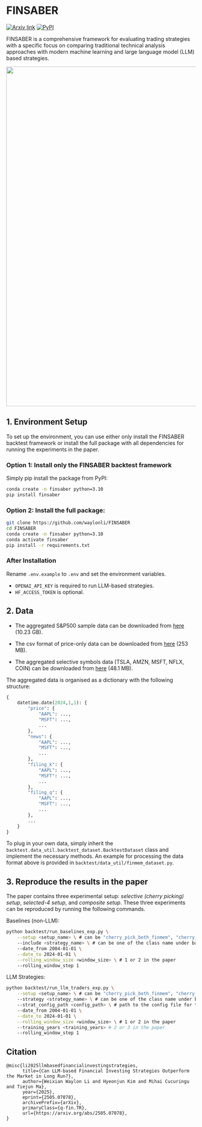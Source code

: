 # FINSABER

[![Arxiv link](https://img.shields.io/static/v1?label=arXiv&message=2505.07078&color=red&logo=arxiv)](https://arxiv.org/abs/2505.07078)
<a href="https://pypi.org/project/finsaber/"><img alt="PyPI" src="https://img.shields.io/pypi/v/finsaber"></a>

FINSABER is a comprehensive framework for evaluating trading strategies with a specific focus on comparing traditional technical analysis approaches with modern machine learning and large language model (LLM) based strategies. 

<img src="https://github.com/waylonli/FINSABER/blob/main/figs/framework.png" width="900">


## 1. Environment Setup

To set up the environment, you can use either only install the FINSABER backtest framework or install the full package with all dependencies for running the experiments in the paper.

### Option 1: Install only the FINSABER backtest framework

Simply pip install the package from PyPI:

```bash
conda create -n finsaber python=3.10
pip install finsaber
```

### Option 2: Install the full package:

```bash
git clone https://github.com/waylonli/FINSABER
cd FINSABER
conda create -n finsaber python=3.10
conda activate finsaber
pip install -r requirements.txt
```
### After Installation

Rename `.env.example` to `.env` and set the environment variables. 
- `OPENAI_API_KEY` is required to run LLM-based strategies. 
- `HF_ACCESS_TOKEN` is optional.

## 2. Data

- The aggregated S&P500 sample data can be downloaded from [here](https://drive.google.com/file/d/1g9GTNr1av2b9-HphssRrQsLSnoyW0lCF/view?usp=sharing) (10.23 GB).

- The csv format of price-only data can be downloaded from [here](https://drive.google.com/file/d/1KfIjn3ydynLduEYa-C5TmYud-ULkbBvM/view?usp=sharing) (253 MB).

- The aggregated selective symbols data (TSLA, AMZN, MSFT, NFLX, COIN) can be downloaded from [here](https://drive.google.com/file/d/1pmeG3NqENNW2ak_NnobG_Onu9SUSEy61/view?usp=sharing) (48.1 MB).

The aggregated data is organised as a dictionary with the following structure:
```python
{
    datetime.date(2024,1,1): {
        "price": {
            "AAPL": ...,
            "MSFT": ...,
            ...
        },
        "news": {
            "AAPL": ...,
            "MSFT": ...,
            ...
        },
        "filing_k": {
            "AAPL": ...,
            "MSFT": ...,
            ...
        },
        "filing_q": {
            "AAPL": ...,
            "MSFT": ...,
            ...
        },
        ...
    }
}
```

To plug in your own data, simply inherit the `backtest.data_util.backtest_dataset.BacktestDataset` class and implement the necessary methods.
An example for processing the data format above is provided in `backtest/data_util/finmem_dataset.py`.


## 3. Reproduce the results in the paper

The paper contains three experimental setup: *selective (cherry picking) setup*, *selected-4 setup*, and *composite setup*.
These three experiments can be reproduced by running the following commands.

Baselines (non-LLM):
```bash
python backtest/run_baselines_exp.py \
    --setup <setup_name> \ # can be "cherry_pick_both_finmem", "cherry_pick_both_fincon", "selected_4", "random_sp500_5", "momentum_sp500_5", "lowvol_sp500_5"
    --include <strategy_name> \ # can be one of the class name under backtest/strategy/timing
    --date_from 2004-01-01 \
    --date_to 2024-01-01 \
    --rolling_window_size <window_size> \ # 1 or 2 in the paper
    --rolling_window_step 1
```

LLM Strategies:
```bash
python backtest/run_llm_traders_exp.py \
    --setup <setup_name> \ # can be "cherry_pick_both_finmem", "cherry_pick_both_fincon", "selected_4", "random_sp500_5", "momentum_sp500_5", "lowvol_sp500_5"
    --strategy <strategy_name> \ # can be one of the class name under backtest/strategy/timing_llm
    --strat_config_path <config_path> \ # path to the config file for the LLM strategy, examples under strats_configs folder
    --date_from 2004-01-01 \
    --date_to 2024-01-01 \
    --rolling_window_size <window_size> \ # 1 or 2 in the paper
    --training_years <training_years> # 2 or 3 in the paper
    --rolling_window_step 1
```

## Citation

```
@misc{li2025llmbasedfinancialinvestingstrategies,
      title={Can LLM-based Financial Investing Strategies Outperform the Market in Long Run?}, 
      author={Weixian Waylon Li and Hyeonjun Kim and Mihai Cucuringu and Tiejun Ma},
      year={2025},
      eprint={2505.07078},
      archivePrefix={arXiv},
      primaryClass={q-fin.TR},
      url={https://arxiv.org/abs/2505.07078}, 
}
```
